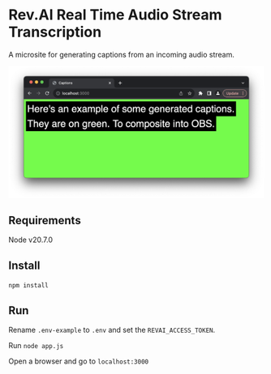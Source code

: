 # Rev.AI Real Time Audio Stream Transcription

A microsite for generating captions from an incoming audio stream.

![Screenshot](screenshot.png)

## Requirements

Node v20.7.0

## Install

`npm install`

## Run

Rename `.env-example` to `.env` and set the `REVAI_ACCESS_TOKEN`.

Run `node app.js`

Open a browser and go to `localhost:3000`
